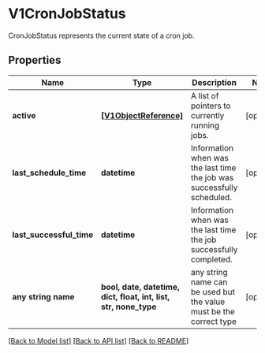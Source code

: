 # V1CronJobStatus

CronJobStatus represents the current state of a cron job.

## Properties
Name | Type | Description | Notes
------------ | ------------- | ------------- | -------------
**active** | [**[V1ObjectReference]**](V1ObjectReference.md) | A list of pointers to currently running jobs. | [optional] 
**last_schedule_time** | **datetime** | Information when was the last time the job was successfully scheduled. | [optional] 
**last_successful_time** | **datetime** | Information when was the last time the job successfully completed. | [optional] 
**any string name** | **bool, date, datetime, dict, float, int, list, str, none_type** | any string name can be used but the value must be the correct type | [optional]

[[Back to Model list]](../README.md#documentation-for-models) [[Back to API list]](../README.md#documentation-for-api-endpoints) [[Back to README]](../README.md)


